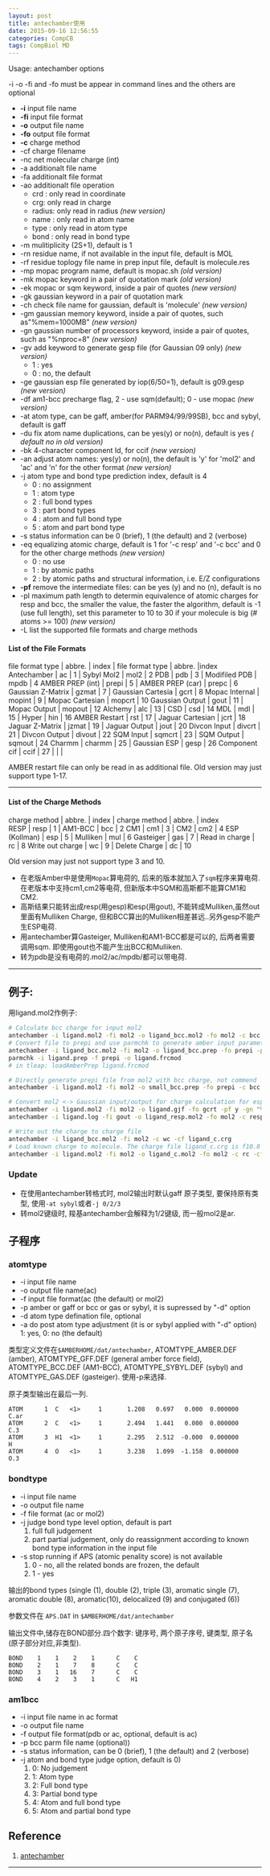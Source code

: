 ```yaml
---
layout: post
title: antechamber使用
date: 2015-09-16 12:56:55
categories: CompCB
tags: CompBiol MD
---
```


Usage: antechamber options

-i -o -fi and -fo must be appear in command lines and the others are optional

- **-i**   input file name
- **-fi**  input file format
- **-o**  output file name
- **-fo**  output file format
- **-c**  charge method
- -cf  charge filename
- -nc  net molecular charge (int)
- -a   additionalt file name
- -fa  additionalt file format
- -ao  additionalt file operation
    - crd : only read in coordinate
    - crg: only read in charge
    - radius: only read in radius *(new version)*
    - name  : only read in atom name
    - type  : only read in atom type
    - bond  : only read in bond type 
- -m   mulitiplicity (2S+1), default is 1
- -rn  residue name, if not available in the input file, default is MOL
- -rf  residue toplogy file name in prep input file, default is molecule.res
- -mp  mopac program name, default is mopac.sh *(old version)*
- -mk  mopac keyword in a pair of quotation mark *(old version)*
- -ek  mopac or sqm keyword, inside a pair of quotes *(new version)*
- -gk  gaussian keyword in a pair of quotation mark
- -ch  check file name for gaussian, default is 'molecule' *(new version)*
- -gm  gaussian memory keyword, inside a pair of quotes, such as"%mem=1000MB" *(new version)*
- -gn  gaussian number of processors keyword, inside a pair of quotes, such as "%nproc=8" *(new version)*
- -gv  add keyword to generate gesp file (for Gaussian 09 only) *(new version)*
	- 1    : yes
	- 0    : no, the default
- -ge  gaussian esp file generated by iop(6/50=1), default is g09.gesp *(new version)*
- -df  am1-bcc precharge flag, 2 - use sqm(default); 0 - use mopac *(new version)*
- -at  atom type, can be gaff, amber(for PARM94/99/99SB), bcc and sybyl, default is gaff
- -du  fix atom name duplications, can be yes(y) or no(n), default is yes *( default no in old version)*
- -bk  4-character component Id, for ccif *(new version)*
- -an  adjust atom names: yes(y) or no(n), the default is 'y' for 'mol2' and 'ac' and 'n' for the other format *(new version)*
- -j   atom type and bond type prediction index, default is 4 
    - 0    : no assignment
    - 1    : atom type 
    - 2    : full  bond types 
    - 3    : part  bond types 
    - 4    : atom and full bond type 
    - 5    : atom and part bond type 
- -s   status information can be 0 (brief), 1 (the default) and 2 (verbose)
- -eq  equalizing atomic charge, default is 1 for '-c resp' and '-c bcc' and 0 for the other charge methods *(new version)*
	- 0    : no use
	- 1    : by atomic paths 
	- 2    : by atomic paths and structural information, i.e. E/Z configurations
- **-pf**  remove the intermediate files: can be yes (y) and no (n), default is no
- -pl  maximum path length to determin equivalence of atomic charges for resp and bcc, the smaller the value, the faster the algorithm, default is -1 (use full length), set this parameter to 10 to 30 if your molecule is big (# atoms >= 100) *(new version)*
- -L	list the supported file formats and charge methods

#### List of the File Formats  

file format type  | abbre.  | index | file format type  | abbre.   |index
Antechamber       |  ac     |    1  | Sybyl Mol2        |   mol2   |   2 
PDB               |  pdb    |    3  | Modifiled PDB     |   mpdb   |   4 
AMBER PREP (int)  |  prepi  |    5  | AMBER PREP (car)  |   prepc  |   6 
Gaussian Z-Matrix |  gzmat  |    7  | Gaussian Cartesia |   gcrt   |   8 
Mopac Internal    |  mopint |    9  | Mopac Cartesian   |   mopcrt |  10 
Gaussian Output   |  gout   |   11  | Mopac Output      |   mopout |  12 
Alchemy           |  alc    |   13  | CSD               |   csd    |  14 
MDL               |  mdl    |   15  | Hyper             |   hin    |  16 
AMBER Restart     |  rst    |   17  | Jaguar Cartesian  |   jcrt   |  18 
Jaguar Z-Matrix   | jzmat   |   19  | Jaguar Output     |   jout   |  20
Divcon Input      | divcrt  |   21  | Divcon Output     |   divout |  22
SQM Input         | sqmcrt  |   23  | SQM Output        |   sqmout |  24
Charmm            | charmm  |   25  | Gaussian ESP      |   gesp   |  26
Component cif     | ccif    |   27  |                   |          |   

AMBER restart file can only be read in as additional file. Old version may just support type 1-17.

--------------------------------------------------------------

#### List of the Charge Methods  

charge method    | abbre. | index | charge method   | abbre. | index  
RESP             |  resp  |   1   |  AM1-BCC        |   bcc  |    2
CM1              |  cm1   |   3   |  CM2            |   cm2  |    4
ESP (Kollman)    |  esp   |   5   |  Mulliken       |   mul  |    6
Gasteiger        |  gas   |   7   |  Read in charge |   rc   |    8
Write out charge |  wc    |   9   |  Delete Charge  |   dc   |   10

Old version may just not support type 3 and 10.

- 在老版Amber中是使用`Mopac`算电荷的, 后来的版本就加入了`sqm`程序来算电荷. 在老版本中支持cm1,cm2等电荷, 但新版本中SQM和高斯都不能算CM1和CM2.  
- 高斯结果只能转出成resp(用gesp)和esp(用gout), 不能转成Mulliken,虽然out里面有Mulliken Charge, 但和BCC算出的Mulliken相差甚远..另外gesp不能产生ESP电荷.  
- 用antechamber算Gasteiger, Mulliken和AM1-BCC都是可以的, 后两者需要调用sqm. 即使用gout也不能产生出BCC和Mulliken.   
- 转为pdb是没有电荷的.mol2/ac/mpdb/都可以带电荷.

----------------------------------------------------------------

## 例子:
用ligand.mol2作例子:

~~~bash
# Calculate bcc charge for input mol2
antechamber -i ligand.mol2 -fi mol2 -o ligand_bcc.mol2 -fo mol2 -c bcc -pf y
# Convert file to prepi and use parmchk to generate amber input parameter
antechamber -i ligand_bcc.mol2 -fi mol2 -o ligand_bcc.prep -fo prepi -pf y
parmchk -i ligand.prep -f prepi -o ligand.frcmod
# in tleap: loadAmberPrep ligand.frcmod

# Directly generate prepi file from mol2 with bcc charge, not commend
antechamber -i ligand.mol2 -fi mol2 -o small_bcc.prep -fo prepi -c bcc -pf y

# Convert mol2 <-> Gaussian input/output for charge calculation for esp/resp
antechamber -i ligand.mol2 -fi mol2 -o ligand.gjf -fo gcrt -pf y -gn "%nproc=8" -gm "%mem=1000MB"
antechamber -i ligand.log -fi gout -o ligand_resp.mol2 -fo mol2 -c resp -pf y

# Write out the charge to charge file
antechamber -i ligand_bcc.mol2 -fi mol2 -c wc -cf ligand_c.crg
# Load known charge to molecule. The charge file ligand_c.crg is f10.8  8charge/per line
antechamber -i ligand.mol2 -fi mol2 -o ligand_c.mol2 -fo mol2 -c rc -cf ligand_c.crg
~~~


### Update 

- 在使用antechamber转格式时, mol2输出时默认gaff 原子类型, 要保持原有类型, 使用`-at sybyl`或者`-j 0/2/3`
- 转mol2键级时, 羧基antechamber会解释为1/2键级, 而一般mol2是ar.


## 子程序

### atomtype

- -i input file name
- -o output file name(ac)
- -f input file format(ac (the default) or mol2)
- -p amber or gaff or bcc or gas or sybyl, it is supressed by "-d" option
- -d atom type defination file, optional
- -a do post atom type adjustment (it is or sybyl applied with "-d" option) 1: yes, 0: no (the default)

类型定义文件在`$AMBERHOME/dat/antechamber`, ATOMTYPE\_AMBER.DEF (amber), ATOMTYPE\_GFF.DEF (general amber force field), ATOMTYPE\_BCC.DEF (AM1-BCC), ATOMTYPE\_SYBYL.DEF (sybyl) and ATOMTYPE\_GAS.DEF (gasteiger). 使用-p来选择.

原子类型输出在最后一列.

~~~
ATOM      1  C   <1>     1       1.208   0.697   0.000  0.000000      C.ar
ATOM      2  C   <1>     1       2.494   1.441   0.000  0.000000       C.3
ATOM      3  H1  <1>     1       2.295   2.512  -0.000  0.000000         H
ATOM      4  O   <1>     1       3.238   1.099  -1.158  0.000000       O.3
~~~

### bondtype

- -i input file name 
- -o output file name 
- -f file format (ac or mol2)
- -j judge bond type level option, default is part
	1. full  full judgement
	2. part  partial judgement, only do reassignment according to known bond type information in the input file
- -s stop running if APS (atomic penality score) is not available
	1. 0 - no, all the related bonds are frozen, the default
	2. 1 - yes

输出的bond types (single (1), double (2), triple (3), aromatic single (7), aromatic double (8), aromatic(10), delocalized (9) and conjugated (6))

参数文件在 `APS.DAT` in `$AMBERHOME/dat/antechamber`

输出文件中,储存在BOND部分.四个数字: 键序号, 两个原子序号, 键类型, 原子名(原子部分对应,非类型).

~~~
BOND    1    1    2    1      C    C
BOND    2    1    7    8      C    C
BOND    3    1   16    7      C    C
BOND    4    2    3    1      C   H1
~~~

### am1bcc

- -i input file name in ac format 
- -o output file name 
- -f output file format(pdb or ac, optional, default is ac)
- -p bcc parm file name (optional))
- -s status information, can be 0 (brief), 1 (the default) and 2 (verbose)
- -j atom and bond type judge option, default is 0)
	1. 0: No judgement
	1. 1: Atom type
	1. 2: Full bond type
	1. 3: Partial bond type
	1. 4: Atom and full bond type
	1. 5: Atom and partial bond type


## Reference

1. [antechamber](http://ambermd.org/antechamber/ac.html#antechamber)

------
